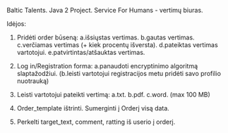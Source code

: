 Baltic Talents. Java 2 Project. Service For Humans - vertimų biuras.

Idėjos:

1. Pridėti order būseną:
a.išsiųstas vertimas.
b.gautas vertimas.
c.verčiamas vertimas (+ kiek procentų išversta).
d.pateiktas vertimas vartotojui.
e.patvirtintas/atšauktas vertimas.

2. Log in/Registration forma:
a.panaudoti encryptinimo algoritmą slaptažodžiui.
(b.leisti vartotojui registracijos metu pridėti savo profilio nuotrauką)

3. Leisti vartotojui pateikti vertimą:
a.txt.
b.pdf.
c.word.
(max 100 MB)

4. Order_template ištrinti. Sumerginti į Orderį visą data.

5. Perkelti target_text, comment, ratting iš userio į orderį.
